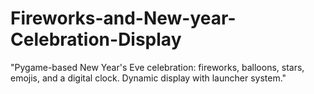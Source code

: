 # Fireworks-and-New-year-Celebration-Display
 "Pygame-based New Year's Eve celebration: fireworks, balloons, stars, emojis, and a digital clock. Dynamic display with launcher system."
